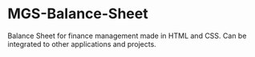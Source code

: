 # MGS-Balance-Sheet
Balance Sheet for finance management made in HTML and CSS. Can be integrated to other applications and projects.
